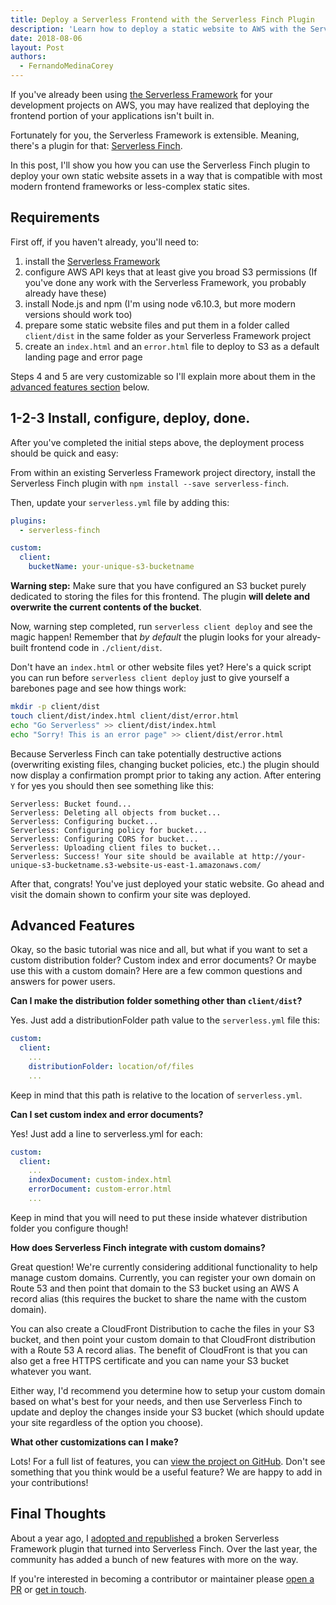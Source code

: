 ```yaml
---
title: Deploy a Serverless Frontend with the Serverless Finch Plugin
description: 'Learn how to deploy a static website to AWS with the Serverless Finch Plugin.'
date: 2018-08-06
layout: Post
authors:
  - FernandoMedinaCorey
---
```


If you've already been using [the Serverless Framework](https://serverless.com/framework/) for your development projects on AWS, you may have realized that deploying the frontend portion of your applications isn't built in. 

Fortunately for you, the Serverless Framework is extensible. Meaning, there's a plugin for that: [Serverless Finch](https://github.com/fernando-mc/serverless-finch).

In this post, I'll show you how you can use the Serverless Finch plugin to deploy your own static website assets in a way that is compatible with most modern frontend frameworks or less-complex static sites.

## Requirements

First off, if you haven't already, you'll need to:

1. install the [Serverless Framework](https://serverless.com)
2. configure AWS API keys that at least give you broad S3 permissions (If you've done any work with the Serverless Framework, you probably already have these) 
3. install Node.js and npm (I'm using node v6.10.3, but more modern versions should work too)
4. prepare some static website files and put them in a folder called `client/dist` in the same folder as your Serverless Framework project
5. create an `index.html` and an `error.html` file to deploy to S3 as a default landing page and error page

Steps 4 and 5 are very customizable so I'll explain more about them in the [advanced features section](#advanced-features) below.

## 1-2-3 Install, configure, deploy, done.

After you've completed the initial steps above, the deployment process should be quick and easy:

From within an existing Serverless Framework project directory, install the Serverless Finch plugin with `npm install --save serverless-finch`.

Then, update your `serverless.yml` file by adding this: 

```yaml
plugins:
  - serverless-finch

custom:
  client:
    bucketName: your-unique-s3-bucketname
```

**Warning step:** Make sure that you have configured an S3 bucket purely dedicated to storing the files for this frontend. The plugin **will delete and overwrite the current contents of the bucket**.

Now, warning step completed, run `serverless client deploy` and see the magic happen! Remember that _by default_ the plugin looks for your already-built frontend code in `./client/dist`.

Don't have an `index.html` or other website files yet? Here's a quick script you can run before `serverless client deploy` just to give yourself a barebones page and see how things work: 

```bash
mkdir -p client/dist
touch client/dist/index.html client/dist/error.html
echo "Go Serverless" >> client/dist/index.html
echo "Sorry! This is an error page" >> client/dist/error.html
```

Because Serverless Finch can take potentially destructive actions (overwriting existing files, changing bucket policies, etc.) the plugin should now display a confirmation prompt prior to taking any action. After entering `Y` for yes you should then see something like this:

```Serverless: Looking for bucket...
Serverless: Bucket found...
Serverless: Deleting all objects from bucket...
Serverless: Configuring bucket...
Serverless: Configuring policy for bucket...
Serverless: Configuring CORS for bucket...
Serverless: Uploading client files to bucket...
Serverless: Success! Your site should be available at http://your-unique-s3-bucketname.s3-website-us-east-1.amazonaws.com/
```

After that, congrats! You've just deployed your static website. Go ahead and visit the domain shown to confirm your site was deployed.

## Advanced Features

Okay, so the basic tutorial was nice and all, but what if you want to set a custom distribution folder? Custom index and error documents? Or maybe use this with a custom domain? Here are a few common questions and answers for power users.

**Can I make the distribution folder something other than `client/dist`?**

Yes. Just add a distributionFolder path value to the `serverless.yml` file this:

```yaml
custom:
  client:
    ...
    distributionFolder: location/of/files
    ...
```

Keep in mind that this path is relative to the location of `serverless.yml`.

**Can I set custom index and error documents?**

Yes! Just add a line to serverless.yml for each: 

```yaml
custom:
  client:
    ...
    indexDocument: custom-index.html
    errorDocument: custom-error.html
    ...
```

Keep in mind that you will need to put these inside whatever distribution folder you configure though!

**How does Serverless Finch integrate with custom domains?**

Great question! We're currently considering additional functionality to help manage custom domains. Currently, you can register your own domain on Route 53 and then point that domain to the S3 bucket using an AWS A record alias (this requires the bucket to share the name with the custom domain). 

You can also create a CloudFront Distribution to cache the files in your S3 bucket, and then point your custom domain to that CloudFront distribution with a Route 53 A record alias. The benefit of CloudFront is that you can also get a free HTTPS certificate and you can name your S3 bucket whatever you want.

Either way, I'd recommend you determine how to setup your custom domain based on what's best for your needs, and then use Serverless Finch to update and deploy the changes inside your S3 bucket (which should update your site regardless of the option you choose).

**What other customizations can I make?**

Lots! For a full list of features, you can [view the project on GitHub](https://github.com/fernando-mc/serverless-finch#configuration-parameters). Don't see something that you think would be a useful feature? We are happy to add in your contributions! 

## Final Thoughts

About a year ago, I [adopted and republished](https://www.fernandomc.com/posts/publishing-serverless-finch/) a broken Serverless Framework plugin that turned into Serverless Finch. Over the last year, the community has added a bunch of new features with more on the way.

If you're interested in becoming a contributor or maintainer please [open a PR](https://github.com/fernando-mc/serverless-finch) or [get in touch](https://www.fernandomc.com/contact/).
